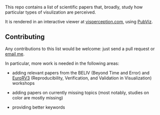 This repo contains a list of scientific papers that, broadly, study how particular types of visulization are perceived.

It is rendered in an interactive viewer at [visperception.com](http://www.visperception.com/), using [PubViz](https://github.com/fhstp/PubViz).


## Contributing

Any contributions to this list would be welcome: just send a pull request or [email me](mailto:james@jamesscottbrown.com).

In particular, more work is needed in the following areas:

* adding relevant papers from the BELIV (Beyond Time and Error) and [EuroRV3](http://www.eurorvvv.org/) (Reproducibility, Verification, and Validation in Visualization) workshops

* adding papers on currently missing topics (most notably, studies on color are mostly missing)

* providing better keywords
